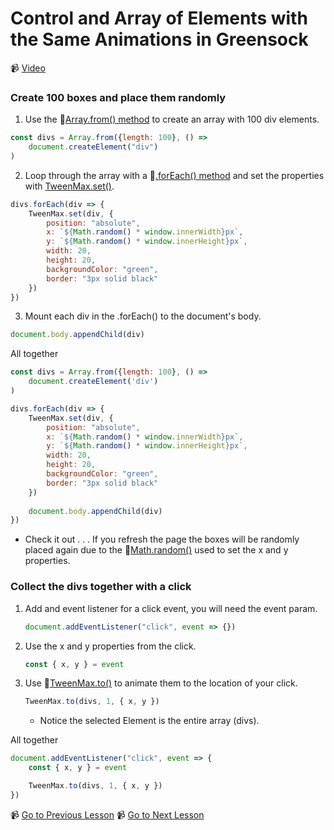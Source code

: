 # Control and Array of Elements with the Same Animations in Greensock

📹 [Video](https://egghead.io/lessons/greensock-control-an-array-of-elements-with-the-same-animation-in-greensock)

### Create 100 boxes and place them randomly
1. Use the 🤔[Array.from() method](https://developer.mozilla.org/en-US/docs/Web/JavaScript/Reference/Global_Objects/Array/from) to create an array with 100 div elements.
```js
const divs = Array.from({length: 100}, () => 
    document.createElement("div")
)
```
2. Loop through the array with a 🤔[.forEach() method](https://developer.mozilla.org/en-US/docs/Web/JavaScript/Reference/Global_Objects/Array/forEach) and set the properties with [TweenMax.set()](https://greensock.com/docs/v2/TweenMax/static.set()).
```js
divs.forEach(div => {
    TweenMax.set(div, {
        position: "absolute",
        x: `${Math.random() * window.innerWidth}px`,
        y: `${Math.random() * window.innerHeight}px`,
        width: 20,
        height: 20,
        backgroundColor: "green",
        border: "3px solid black"
    })
})
```
3. Mount each div in the .forEach() to the document's body.
```js
document.body.appendChild(div)
```

All together
```js
const divs = Array.from({length: 100}, () => 
    document.createElement('div')
)

divs.forEach(div => {
    TweenMax.set(div, {
        position: "absolute",
        x: `${Math.random() * window.innerWidth}px`,
        y: `${Math.random() * window.innerHeight}px`,
        width: 20,
        height: 20,
        backgroundColor: "green",
        border: "3px solid black"
    })
    
    document.body.appendChild(div)
})
```

- Check it out . . . If you refresh the page the boxes will be randomly placed again due to the 🤔[Math.random()](https://developer.mozilla.org/en-US/docs/Web/JavaScript/Reference/Global_Objects/Math/random) used to set the x and y properties.

### Collect the divs together with a click
1. Add and event listener for a click event, you will need the event param.
    ```js
    document.addEventListener("click", event => {})
    ```
2. Use the x and y properties from the click.
    ```js
    const { x, y } = event
    ```
3. Use 🤔[TweenMax.to()](https://greensock.com/docs/v2/TweenMax/static.to()) to animate them to the location of your click.
    ```js
    TweenMax.to(divs, 1, { x, y })
    ```
    - Notice the selected Element is the entire array (divs).

All together
```js
document.addEventListener("click", event => {
    const { x, y } = event

    TweenMax.to(divs, 1, { x, y })
})
```

📹 [Go to Previous Lesson](https://egghead.io/lessons/greensock-animate-from-a-variable-point-with-from-and-fromto-in-greensock)
📹 [Go to Next Lesson](https://egghead.io/lessons/greensock-stop-animations-with-killtweensof-and-killall-in-greensock)